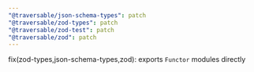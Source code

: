 ```yaml
---
"@traversable/json-schema-types": patch
"@traversable/zod-types": patch
"@traversable/zod-test": patch
"@traversable/zod": patch
---
```


fix(zod-types,json-schema-types,zod): exports `Functor` modules directly
